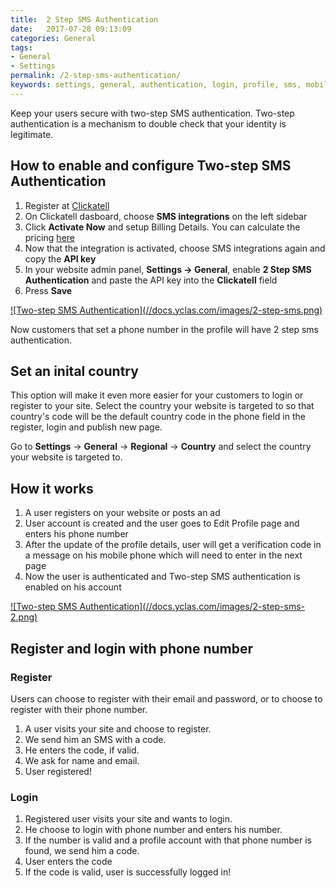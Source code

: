 ```yaml
---
title:  2 Step SMS Authentication
date:   2017-07-28 09:13:09
categories: General
tags: 
- General
- Settings
permalink: /2-step-sms-authentication/
keywords: settings, general, authentication, login, profile, sms, mobile, password, register
---
```

Keep your users secure with two-step SMS authentication. Two-step authentication is a mechanism to double check that your identity is legitimate.

## How to enable and configure Two-step SMS Authentication

1. Register at [Clickatell](https://www.clickatell.com)
2. On Clickatell dasboard, choose **SMS integrations** on the left sidebar
3. Click **Activate Now** and setup Billing Details. You can calculate the pricing [here](https://www.clickatell.com/pricing-and-coverage/message-pricing/#step-1)
4. Now that the integration is activated, choose SMS integrations again and copy the **API key**
5. In your website admin panel, **Settings -> General**, enable **2 Step SMS Authentication** and paste the API key into the **Clickatell** field
6. Press **Save**

<a href="//docs.yclas.com/images/2-step-sms.png" class="thumbnail gallery-item" data-gallery>
![Two-step SMS Authentication](//docs.yclas.com/images/2-step-sms.png)
</a>

Now customers that set a phone number in the profile will have 2 step sms authentication.

## Set an inital country

This option will make it even more easier for your customers to login or register to your site. Select the country your website is targeted to so that country's code will be the default country code in the phone field in the register, login and publish new page. 

Go to **Settings** -> **General** -> **Regional** -> **Country** and select the country your website is targeted to.

## How it works

1. A user registers on your website or posts an ad
2. User account is created and the user goes to Edit Profile page and enters his phone number
3. After the update of the profile details, user will get a verification code in a message on his mobile phone which will need to enter in the next page
4. Now the user is authenticated and Two-step SMS authentication is enabled on his account

<a href="//docs.yclas.com/images/2-step-sms-2.png" class="thumbnail gallery-item" data-gallery>
![Two-step SMS Authentication](//docs.yclas.com/images/2-step-sms-2.png)
</a>

## Register and login with phone number

### Register

Users can choose to register with their email and password, or to choose to register with their phone number.

1. A user visits your site and choose to register.
2. We send him an SMS with a code.
3. He enters the code, if valid.
4. We ask for name and email.
5. User registered!

### Login

1. Registered user visits your site and wants to login.
2. He choose to login with phone number and enters his number.
3. If the number is valid and a profile account with that phone number is found, we send him a code.
4. User enters the code
5. If the code is valid, user is successfully logged in! 